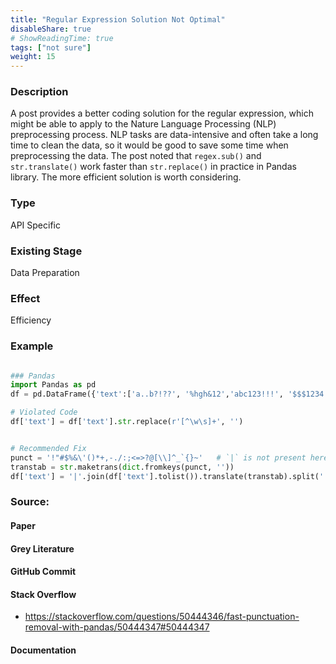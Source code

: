 ```yaml
---
title: "Regular Expression Solution Not Optimal"
disableShare: true
# ShowReadingTime: true
tags: ["not sure"]
weight: 15
---
```


### Description

A post provides a better coding solution for the regular expression, which might be able to apply to the Nature Language Processing (NLP) preprocessing process. NLP tasks are data-intensive and often take a long time to clean the data, so it would be good to save some time when preprocessing the data. The post noted that `regex.sub()` and `str.translate()` work faster than `str.replace()` in practice in Pandas library. The more efficient solution is worth considering.

### Type

API Specific

### Existing Stage

Data Preparation

### Effect

Efficiency

### Example

```python

### Pandas
import Pandas as pd
df = pd.DataFrame({'text':['a..b?!??', '%hgh&12','abc123!!!', '$$$1234']})

# Violated Code
df['text'] = df['text'].str.replace(r'[^\w\s]+', '')


# Recommended Fix
punct = '!"#$%&\'()*+,-./:;<=>?@[\\]^_`{}~'   # `|` is not present here
transtab = str.maketrans(dict.fromkeys(punct, ''))
df['text'] = '|'.join(df['text'].tolist()).translate(transtab).split('|')


```

### Source:

#### Paper 
#### Grey Literature

#### GitHub Commit

#### Stack Overflow
- https://stackoverflow.com/questions/50444346/fast-punctuation-removal-with-pandas/50444347#50444347

#### Documentation

